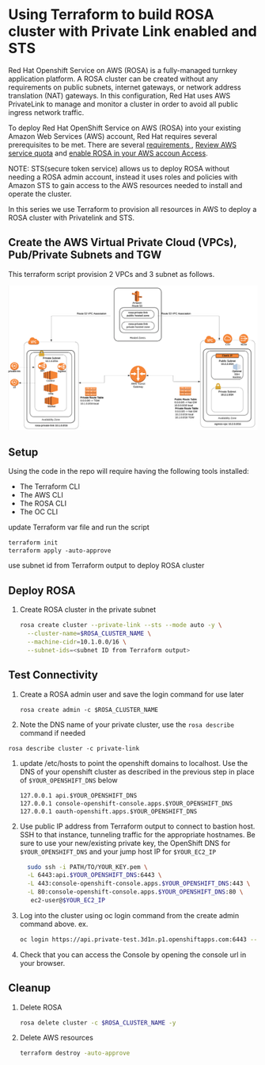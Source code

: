 # Using Terraform to build ROSA cluster with Private Link enabled and STS

Red Hat Openshift Service on AWS (ROSA) is a fully-managed turnkey application platform. A ROSA cluster can be created without any requirements on public subnets, internet gateways, or network address translation (NAT) gateways. In this configuration, Red Hat uses AWS PrivateLink to manage and monitor a cluster in order to avoid all public ingress network traffic.

To deploy Red Hat OpenShift Service on AWS (ROSA) into your existing Amazon Web Services (AWS) account, Red Hat requires several prerequisites to be met. There are several [requirements ](https://docs.openshift.com/rosa/rosa_planning/rosa-sts-aws-prereqs.html#rosa-sts-aws-prereqs), [Review AWS service quota](https://docs.openshift.com/rosa/rosa_planning/rosa-sts-required-aws-service-quotas.html#rosa-sts-required-aws-service-quotasr) and [enable ROSA in your AWS accoun Access](https://docs.openshift.com/rosa/rosa_planning/rosa-sts-setting-up-environment.html#rosa-sts-setting-up-environment).


NOTE: STS(secure token service) allows us to deploy ROSA without needing a ROSA admin account, instead it uses roles and policies with Amazon STS to gain access to the AWS resources needed to install and operate the cluster.

In this series we use Terraform to provision all resources in AWS to deploy a ROSA cluster with Privatelink and STS.

## Create the AWS Virtual Private Cloud (VPCs), Pub/Private Subnets and TGW 

This terraform script provision 2 VPCs and 3 subnet as follows.




![architecture diagram showing privatelink with TGW](./images/ROSA_PrivateLink_TGW.png)

## Setup

Using the code in the repo will require having the following tools installed:

- The Terraform CLI
- The AWS CLI
- The ROSA CLI
- The OC CLI

update Terraform var file and run the script
```
terraform init
terraform apply -auto-approve
```

use subnet id from Terraform output to deploy ROSA cluster

## Deploy ROSA

1. Create ROSA cluster in the private subnet

    ```bash
    rosa create cluster --private-link --sts --mode auto -y \
      --cluster-name=$ROSA_CLUSTER_NAME \
      --machine-cidr=10.1.0.0/16 \
      --subnet-ids=<subnet ID from Terraform output>
    ```

## Test Connectivity

 
1. Create a ROSA admin user and save the login command for use later

    ```
    rosa create admin -c $ROSA_CLUSTER_NAME
    ```

1. Note the DNS name of your private cluster, use the `rosa describe` command if needed

  ```
  rosa describe cluster -c private-link
  ```

1. update /etc/hosts to point the openshift domains to localhost. Use the DNS of your openshift cluster as described in the previous step in place of `$YOUR_OPENSHIFT_DNS` below

    ```
    127.0.0.1 api.$YOUR_OPENSHIFT_DNS
    127.0.0.1 console-openshift-console.apps.$YOUR_OPENSHIFT_DNS
    127.0.0.1 oauth-openshift.apps.$YOUR_OPENSHIFT_DNS
    ```


1. Use public IP address from Terraform output to connect to bastion host. SSH to that instance, tunneling traffic for the appropriate hostnames. Be sure to use your new/existing private key, the OpenShift DNS for `$YOUR_OPENSHIFT_DNS` and your jump host IP for `$YOUR_EC2_IP`

    ```bash
      sudo ssh -i PATH/TO/YOUR_KEY.pem \
      -L 6443:api.$YOUR_OPENSHIFT_DNS:6443 \
      -L 443:console-openshift-console.apps.$YOUR_OPENSHIFT_DNS:443 \
      -L 80:console-openshift-console.apps.$YOUR_OPENSHIFT_DNS:80 \
       ec2-user@$YOUR_EC2_IP
    ```

1. Log into the cluster using oc login command from the create admin command above. ex.

    ```bash
    oc login https://api.private-test.3d1n.p1.openshiftapps.com:6443 --username cluster-admin --password GQSGJ-daqfN-8QNY3-tS9gU
    ```

1. Check that you can access the Console by opening the console url in your browser.


## Cleanup

1. Delete ROSA

    ```bash
    rosa delete cluster -c $ROSA_CLUSTER_NAME -y
    ```
   
1. Delete AWS resources

    ```bash
    terraform destroy -auto-approve
    ```
